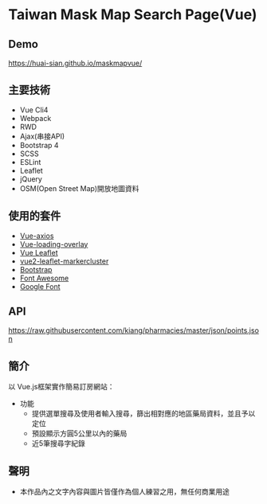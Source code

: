 # Taiwan Mask Map Search Page(Vue)

## Demo
https://huai-sian.github.io/maskmapvue/
## 主要技術

* Vue Cli4
* Webpack
* RWD
* Ajax(串接API)
* Bootstrap 4
* SCSS
* ESLint
* Leaflet
* jQuery
* OSM(Open Street Map)開放地圖資料
## 使用的套件

* [Vue-axios](https://github.com/imcvampire/vue-axios#readme)
* [Vue-loading-overlay](https://github.com/ankurk91/vue-loading-overlay)
* [Vue Leaflet](https://vue2-leaflet.netlify.app/)
* [vue2-leaflet-markercluster](https://github.com/jperelli/vue2-leaflet-markercluster)
* [Bootstrap](https://getbootstrap.com/)
* [Font Awesome](https://fontawesome.com/)
* [Google Font](https://fonts.google.com/)
## API

https://raw.githubusercontent.com/kiang/pharmacies/master/json/points.json
## 簡介

以 Vue.js框架實作簡易訂房網站：
* 功能
  - 提供選單搜尋及使用者輸入搜尋，篩出相對應的地區藥局資料，並且予以定位
  - 預設顯示方圓5公里以內的藥局
  - 近5筆搜尋字紀錄
## 聲明

* 本作品內之文字內容與圖片皆僅作為個人練習之用，無任何商業用途

